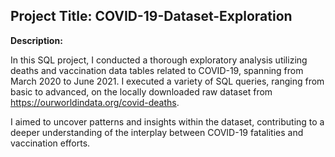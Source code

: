 ## Project Title: COVID-19-Dataset-Exploration

**Description:**

In this SQL project, I conducted a thorough exploratory analysis utilizing deaths and vaccination data tables related to COVID-19, spanning from March 2020 to June 2021. I executed a variety of SQL queries, ranging from basic to advanced, on the locally downloaded raw dataset from https://ourworldindata.org/covid-deaths. 

I aimed to uncover patterns and insights within the dataset, contributing to a deeper understanding of the interplay between COVID-19 fatalities and vaccination efforts.
